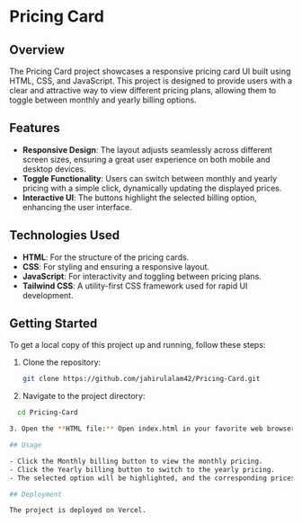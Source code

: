 # Pricing Card

## Overview

The Pricing Card project showcases a responsive pricing card UI built using HTML, CSS, and JavaScript. This project is designed to provide users with a clear and attractive way to view different pricing plans, allowing them to toggle between monthly and yearly billing options.

## Features

- **Responsive Design**: The layout adjusts seamlessly across different screen sizes, ensuring a great user experience on both mobile and desktop devices.
- **Toggle Functionality**: Users can switch between monthly and yearly pricing with a simple click, dynamically updating the displayed prices.
- **Interactive UI**: The buttons highlight the selected billing option, enhancing the user interface.

## Technologies Used

- **HTML**: For the structure of the pricing cards.
- **CSS**: For styling and ensuring a responsive layout.
- **JavaScript**: For interactivity and toggling between pricing plans.
- **Tailwind CSS**: A utility-first CSS framework used for rapid UI development.

## Getting Started

To get a local copy of this project up and running, follow these steps:

1. Clone the repository:

   ```bash
   git clone https://github.com/jahirulalam42/Pricing-Card.git

2. Navigate to the project directory:

  ```bash
    cd Pricing-Card

3. Open the **HTML file:** Open index.html in your favorite web browser to view the project.

## Usage

 - Click the Monthly billing button to view the monthly pricing.
 - Click the Yearly billing button to switch to the yearly pricing.
 - The selected option will be highlighted, and the corresponding prices will be displayed.

 ## Deployment

 The project is deployed on Vercel.
